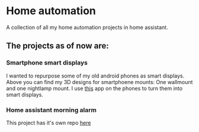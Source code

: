 # Home automation
A collection of all my home automation projects in home assistant.

## The projects as of now are:
### Smartphone smart displays
I wanted to repurpose some of my old android phones as smart displays. Above you can find my 3D designs for smartphoene mounts: One wallmount and one nightlamp mount. I use [this](https://wallpanel.xyz/) app on the phones to turn them into smart displays.

### Home assistant morning alarm
This project has it's own repo [here](https://github.com/tobiashellerslien/Home_assistant_morning_alarm)
